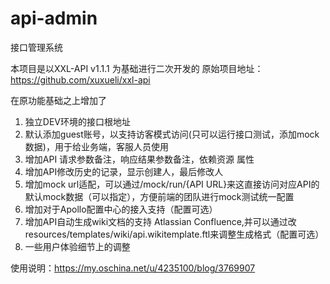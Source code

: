 # api-admin
接口管理系统

本项目是以XXL-API v1.1.1 为基础进行二次开发的
原始项目地址：https://github.com/xuxueli/xxl-api 

在原功能基础之上增加了
1. 独立DEV环境的接口根地址
2. 默认添加guest账号，以支持访客模式访问(只可以运行接口测试，添加mock数据)，用于给业务端，客服人员使用
3. 增加API 请求参数备注，响应结果参数备注，依赖资源 属性
4. 增加API修改历史的记录，显示创建人，最后修改人
5. 增加mock url适配，可以通过/mock/run/{API URL}来这直接访问对应API的默认mock数据（可以指定），方便前端的团队进行mock测试统一配置
6. 增加对于Apollo配置中心的接入支持（配置可选）
7. 增加API自动生成wiki文档的支持 Atlassian Confluence,并可以通过改resources/templates/wiki/api.wikitemplate.ftl来调整生成格式（配置可选）
8. 一些用户体验细节上的调整

使用说明：https://my.oschina.net/u/4235100/blog/3769907